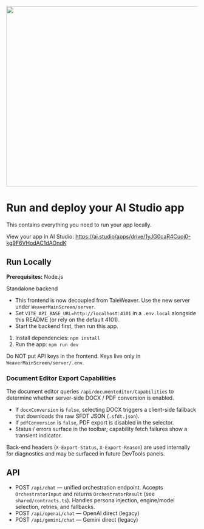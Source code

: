 <div align="center">
<img width="1200" height="475" alt="GHBanner" src="https://github.com/user-attachments/assets/0aa67016-6eaf-458a-adb2-6e31a0763ed6" />
</div>

# Run and deploy your AI Studio app

This contains everything you need to run your app locally.

View your app in AI Studio: https://ai.studio/apps/drive/1yJG0caR4Cuoj0-kg9F6VHodAC1dAOndK

## Run Locally

**Prerequisites:**  Node.js

Standalone backend
- This frontend is now decoupled from TaleWeaver. Use the new server under `WeaverMainScreen/server`.
- Set `VITE_API_BASE_URL=http://localhost:4101` in a `.env.local` alongside this README (or rely on the default 4101).
- Start the backend first, then run this app.


1. Install dependencies: `npm install`
2. Run the app: `npm run dev`

Do NOT put API keys in the frontend. Keys live only in `WeaverMainScreen/server/.env`.

### Document Editor Export Capabilities

The document editor queries `/api/documenteditor/Capabilities` to determine whether server-side DOCX / PDF conversion is enabled.

- If `docxConversion` is `false`, selecting DOCX triggers a client-side fallback that downloads the raw SFDT JSON (`.sfdt.json`).
- If `pdfConversion` is `false`, PDF export is disabled in the selector.
- Status / errors surface in the toolbar; capability fetch failures show a transient indicator.

Back-end headers (`X-Export-Status`, `X-Export-Reason`) are used internally for diagnostics and may be surfaced in future DevTools panels.

## API

- POST `/api/chat` — unified orchestration endpoint. Accepts `OrchestratorInput` and returns `OrchestratorResult` (see `shared/contracts.ts`). Handles persona injection, engine/model selection, retries, and fallbacks.
- POST `/api/openai/chat` — OpenAI direct (legacy)
- POST `/api/gemini/chat` — Gemini direct (legacy)
